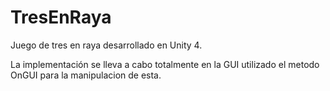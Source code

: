 # TresEnRaya
Juego de tres en raya desarrollado en Unity 4.

La implementación se lleva a cabo totalmente en la GUI utilizado el metodo OnGUI para la manipulacion de esta.